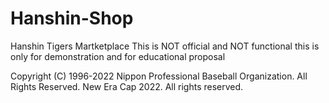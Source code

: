 # Hanshin-Shop
Hanshin Tigers Martketplace
This is NOT official and NOT functional this is only for demonstration and for educational proposal


Copyright (C) 1996-2022 Nippon Professional Baseball Organization. All Rights Reserved.
New Era Cap 2022. All rights reserved. 
